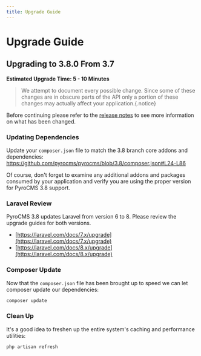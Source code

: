 ```yaml
---
title: Upgrade Guide
---
```


# Upgrade Guide

<div class="documentation__toc"></div>

## Upgrading to 3.8.0 From 3.7

**Estimated Upgrade Time: 5 - 10 Minutes**

> We attempt to document every possible change. Since some of these changes are in obscure parts of the API only a portion of these changes may actually affect your application.{.notice}

Before continuing please refer to the [release notes](../prologue/release-notes) to see more information on what has been changed.

### Updating Dependencies

Update your `composer.json` file to match the 3.8 branch core addons and dependencies: https://github.com/pyrocms/pyrocms/blob/3.8/composer.json#L24-L86

Of course, don't forget to examine any additional addons and packages consumed by your application and verify you are using the proper version for PyroCMS 3.8 support.

### Laravel Review

PyroCMS 3.8 updates Laravel from version 6 to 8. Please review the upgrade guides for both versions.

- [https://laravel.com/docs/7.x/upgrade](https://laravel.com/docs/7.x/upgrade)
- [https://laravel.com/docs/8.x/upgrade](https://laravel.com/docs/8.x/upgrade)

### Composer Update

Now that the `composer.json` file has been brought up to speed we can let composer update our dependencies:

```bash
composer update
```
### Clean Up

It's a good idea to freshen up the entire system's caching and performance utilities:

```bash
php artisan refresh
```
